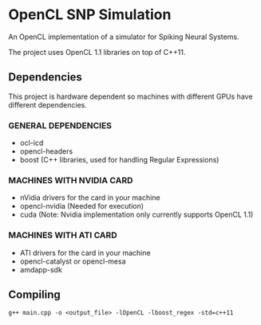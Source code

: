 # OpenCL SNP Simulation

An OpenCL implementation of a simulator for Spiking Neural Systems.

The project uses OpenCL 1.1 libraries on top of C++11.


Dependencies
------

This project is hardware dependent so machines with different GPUs have different dependencies.

### GENERAL DEPENDENCIES
- ocl-icd
- opencl-headers
- boost (C++ libraries, used for handling Regular Expressions)

### MACHINES WITH NVIDIA CARD
- nVidia drivers for the card in your machine
- opencl-nvidia (Needed for execution)
- cuda (Note: Nvidia implementation only currently supports OpenCL 1.1)

### MACHINES WITH ATI CARD
- ATI drivers for the card in your machine
- opencl-catalyst or opencl-mesa
- amdapp-sdk


Compiling
------
```
g++ main.cpp -o <output_file> -lOpenCL -lboost_regex -std=c++11
```
